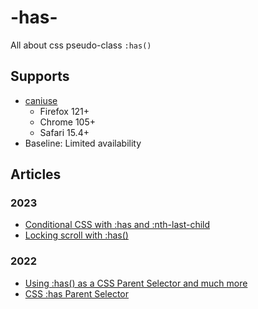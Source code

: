 # -has-
All about css pseudo-class `:has()`

## Supports
- [caniuse](https://caniuse.com/css-has)
  - Firefox 121+
  - Chrome 105+
  - Safari 15.4+
- Baseline: Limited availability

## Articles
### 2023
- [Conditional CSS with :has and :nth-last-child](https://ishadeed.com/article/conditional-css-has-nth-last-child)
- [Locking scroll with :has()](https://robbowen.digital/wrote-about/locking-scroll-with-has/)

### 2022
- [Using :has() as a CSS Parent Selector and much more](https://webkit.org/blog/13096/css-has-pseudo-class/)
- [CSS :has Parent Selector](https://ishadeed.com/article/css-has-parent-selector)
